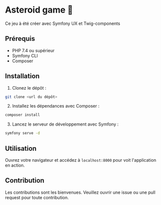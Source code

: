 # Asteroid game 🚀

Ce jeu à été créer avec Symfony UX et Twig-components

## Prérequis

- PHP 7.4 ou supérieur
- Symfony CLI
- Composer

## Installation

1. Clonez le dépôt :

```sh
git clone <url du dépôt>
```

2. Installez les dépendances avec Composer :

```sh
composer install
```

3. Lancez le serveur de développement avec Symfony :

```sh
symfony serve -d
```

## Utilisation

Ouvrez votre navigateur et accédez à `localhost:8000` pour voit l'application en action.

## Contribution

Les contributions sont les bienvenues. Veuillez ouvrir une issue ou une pull request pour toute contribution.
